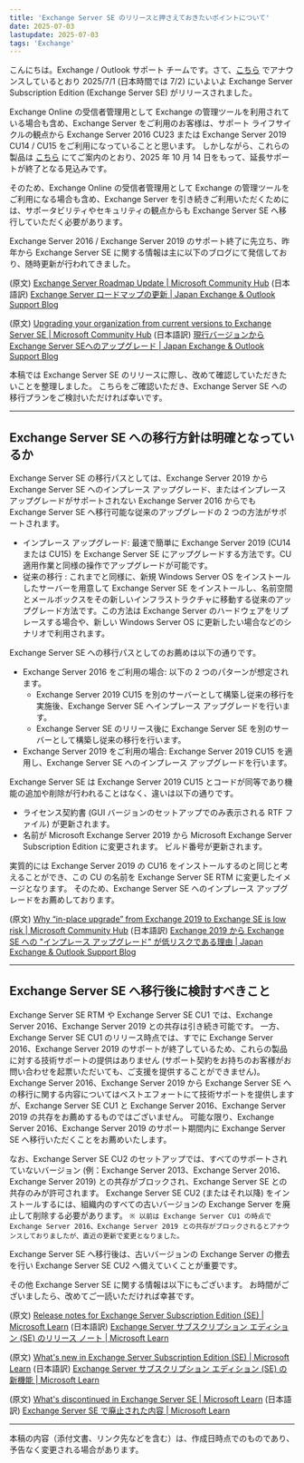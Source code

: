 ```yaml
---
title: 'Exchange Server SE のリリースと押さえておきたいポイントについて'
date: 2025-07-03
lastupdate: 2025-07-03
tags: 'Exchange'
--- 
```


こんにちは。Exchange / Outlook サポート チームです。さて、[こちら](https://learn.microsoft.com/en-us/partner-center/announcements/2025-june#licensing-and-pricing-updates-for-on-premises-productivity-server-products-coming-in-july-and-august-2025) でアナウンスしているとおり 2025/7/1 (日本時間では 7/2) にいよいよ Exchange Server Subscription Edition (Exchange Server SE) がリリースされました。

Exchange Online の受信者管理用として Exchange の管理ツールを利用されている場合も含め、Exchange Server をご利用のお客様は、サポート ライフサイクルの観点から Exchange Server 2016 CU23 または Exchange Server 2019 CU14 / CU15 をご利用になっていることと思います。
しかしながら、これらの製品は [こちら](https://blogs.windows.com/japan/2025/04/25/t-6-months-exchange-server-2016-and-exchange-server-2019-end-of-support/) にてご案内のとおり、2025 年 10 月 14 日をもって、延長サポートが終了となる見込みです。

そのため、Exchange Online の受信者管理用として Exchange の管理ツールをご利用になる場合も含め、Exchange Server を引き続きご利用いただくためには、サポータビリティやセキュリティの観点からも Exchange Server SE へ移行していただく必要があります。

Exchange Server 2016 / Exchange Server 2019 のサポート終了に先立ち、昨年から Exchange Server SE に関する情報は主に以下のブログにて発信しており、随時更新が行われてきました。

(原文) [Exchange Server Roadmap Update | Microsoft Community Hub](https://techcommunity.microsoft.com/blog/exchange/exchange-server-roadmap-update/4132742)
(日本語訳) [Exchange Server ロードマップの更新 | Japan Exchange & Outlook Support Blog](https://jpmessaging.github.io/blog/Exchange-Server-Roadmap-Update/)

(原文) [Upgrading your organization from current versions to Exchange Server SE | Microsoft Community Hub](https://techcommunity.microsoft.com/blog/exchange/upgrading-your-organization-from-current-versions-to-exchange-server-se/4241305)
(日本語訳) [現行バージョンからExchange Server SEへのアップグレード | Japan Exchange & Outlook Support Blog](https://jpmessaging.github.io/blog/Upgrading-your-organization-from-current-versions-to-Exchange-Server-SE/)

本稿では Exchange Server SE のリリースに際し、改めて確認していただきたいことを整理しました。
こちらをご確認いただき、Exchange Server SE への移行プランをご検討いただければ幸いです。
___

## Exchange Server SE への移行方針は明確となっているか

Exchange Server SE の移行パスとしては、Exchange Server 2019 から Exchange Server SE へのインプレース アップグレード、またはインプレース アップグレードがサポートされない Exchange Server 2016 からでも Exchange Server SE へ移行可能な従来のアップグレードの 2 つの方法がサポートされます。

- インプレース アップグレード: 最速で簡単に Exchange Server 2019 (CU14 または CU15) を Exchange Server SE にアップグレードする方法です。CU 適用作業と同様の操作でアップグレードが可能です。
- 従来の移行 : これまでと同様に、新規 Windows Server OS をインストールしたサーバーを用意して Exchange Server SE をインストールし、名前空間とメールボックスをその新しいインフラストラクチャに移動する従来のアップグレード方法です。この方法は Exchange Server のハードウェアをリプレースする場合や、新しい Windows Server OS に更新したい場合などのシナリオで利用されます。

Exchange Server SE への移行パスとしてのお薦めは以下の通りです。

- Exchange Server 2016 をご利用の場合: 以下の 2 つのパターンが想定されます。
  - Exchange Server 2019 CU15 を別のサーバーとして構築し従来の移行を実施後、Exchange Server SE へインプレース アップグレードを行います。
  - Exchange Server SE のリリース後に Exchange Server SE を別のサーバーとして構築し従来の移行を行います。
- Exchange Server 2019 をご利用の場合: Exchange Server 2019 CU15 を適用し、Exchange Server SE へのインプレース アップグレードを行います。

Exchange Server SE は Exchange Server 2019 CU15 とコードが同等であり機能の追加や削除が行われることはなく、違いは以下の通りです。

- ライセンス契約書 (GUI バージョンのセットアップでのみ表示される RTF ファイル) が更新されます。
- 名前が Microsoft Exchange Server 2019 から Microsoft Exchange Server Subscription Edition に変更されます。
ビルド番号が更新されます。

実質的には Exchange Server 2019 の CU16 をインストールするのと同じと考えることができ、この CU の名前を Exchange Server SE RTM に変更したイメージとなります。
そのため、Exchange Server SE へのインプレース アップグレードをお薦めしております。

(原文) [Why “in-place upgrade” from Exchange 2019 to Exchange SE is low risk | Microsoft Community Hub](https://techcommunity.microsoft.com/blog/exchange/why-%E2%80%9Cin-place-upgrade%E2%80%9D-from-exchange-2019-to-exchange-se-is-low-risk/4410173)
(日本語訳) [Exchange 2019 から Exchange SE への "インプレース アップグレード" が低リスクである理由 | Japan Exchange & Outlook Support Blog](https://jpmessaging.github.io/blog/why-in-place-upgrade-from-exchange-2019-to-exchange-se-is-low-risk/)
___

## Exchange Server SE へ移行後に検討すべきこと

Exchange Server SE RTM や Exchange Server SE CU1 では、Exchange Server 2016、Exchange Server 2019 との共存は引き続き可能です。
一方、Exchange Server SE CU1 のリリース時点では、すでに Exchange Server 2016、Exchange Server 2019 のサポートが終了しているため、これらの製品に対する技術サポートの提供はありません (サポート契約をお持ちのお客様がお問い合わせを起票いただいても、ご支援を提供することができません)。
Exchange Server 2016、Exchange Server 2019 から Exchange Server SE への移行に関する内容についてはベストエフォートにて技術サポートを提供しますが、Exchange Server SE CU1 と Exchange Server 2016、Exchange Server 2019 の共存をお薦めするものではございません。
可能な限り、Exchange Server 2016、Exchange Server 2019 のサポート期間内に Exchange Server SE へ移行いただくことをお薦めいたします。

なお、Exchange Server SE CU2 のセットアップでは、すべてのサポートされていないバージョン (例：Exchange Server 2013、Exchange Server 2016、Exchange Server 2019) との共存がブロックされ、Exchange Server SE との共存のみが許可されます。
Exchange Server SE CU2 (またはそれ以降) をインストールするには、組織内のすべての古いバージョンの Exchange Server を廃止して削除する必要があります。
``※ 以前は Exchange Server CU1 の時点で Exchange Server 2016、Exchange Server 2019 との共存がブロックされるとアナウンスしておりましたが、直近の更新で変更となりました。``

Exchange Server SE へ移行後は、古いバージョンの Exchange Server の撤去を行い Exchange Server SE CU2 へ備えていくことが重要です。

その他 Exchange Server SE に関する情報は以下にもございます。
お時間がございましたら、改めてご一読いただければ幸甚です。

(原文) [Release notes for Exchange Server Subscription Edition (SE) | Microsoft Learn](https://learn.microsoft.com/en-us/exchange/release-notes)
(日本語訳) [Exchange Server サブスクリプション エディション (SE) のリリース ノート | Microsoft Learn](https://learn.microsoft.com/ja-jp/exchange/release-notes)

(原文) [What's new in Exchange Server Subscription Edition (SE) | Microsoft Learn](https://learn.microsoft.com/en-us/exchange/new-features/new-features)
(日本語訳) [Exchange Server サブスクリプション エディション (SE) の新機能 | Microsoft Learn](https://learn.microsoft.com/ja-jp/exchange/new-features/new-features)

(原文) [What's discontinued in Exchange Server SE | Microsoft Learn](https://learn.microsoft.com/en-us/exchange/new-features/discontinued-features)
(日本語訳) [Exchange Server SE で廃止された内容 | Microsoft Learn](https://learn.microsoft.com/ja-jp/exchange/new-features/discontinued-features)
___ 

本稿の内容（添付文書、リンク先などを含む）は、作成日時点でのものであり、予告なく変更される場合があります。

